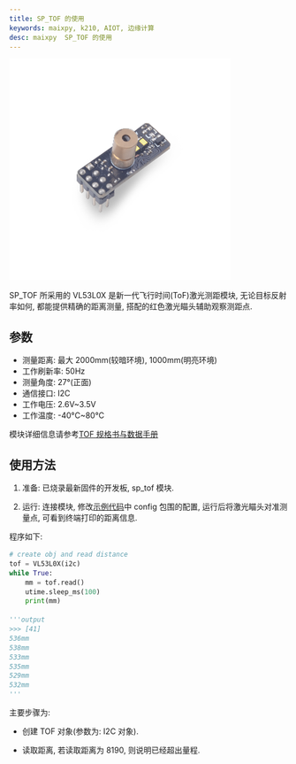 ```yaml
---
title: SP_TOF 的使用
keywords: maixpy, k210, AIOT, 边缘计算
desc: maixpy  SP_TOF 的使用
---
```



<img src="../../../assets/hardware/module_spmod/sp_tof.png"/>

SP_TOF 所采用的 VL53L0X 是新一代飞行时间(ToF)激光测距模块, 无论目标反射率如何, 都能提供精确的距离测量, 搭配的红色激光瞄头辅助观察测距点.

## 参数

* 测量距离: 最大 2000mm(较暗环境), 1000mm(明亮环境)
* 工作刷新率: 50Hz
* 测量角度: 27°(正面)
* 通信接口: I2C
* 工作电压: 2.6V~3.5V
* 工作温度: -40°C~80°C

模块详细信息请参考[TOF 规格书与数据手册](https://api.dl.sipeed.com/fileList/MAIX/HDK/Spmod_EN/SP-ToF(1P)%20Datasheet%20V1.0.pdf)

## 使用方法

1. 准备: 已烧录最新固件的开发板, sp_tof 模块.

2. 运行: 连接模块, 修改[示例代码](https://github.com/sipeed/MaixPy-v1_scripts/tree/master/modules/spmod/sp_tof)中 config 包围的配置, 运行后将激光瞄头对准测量点, 可看到终端打印的距离信息.

程序如下:

```python
# create obj and read distance
tof = VL53L0X(i2c)
while True:
    mm = tof.read()
    utime.sleep_ms(100)
    print(mm)

'''output
>>> [41]
536mm
538mm
533mm
535mm
529mm
532mm
'''
```

主要步骤为:

* 创建 TOF 对象(参数为: I2C 对象).

* 读取距离, 若读取距离为 8190, 则说明已经超出量程.
